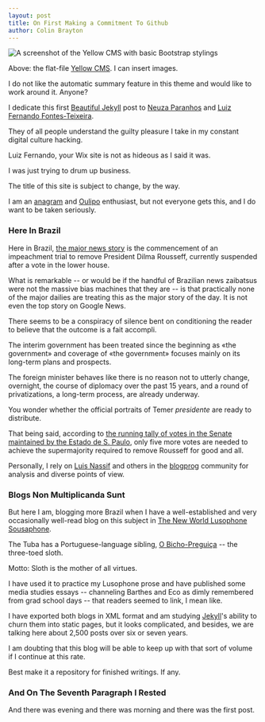 ```yaml
---
layout: post
title: On First Making a Commitment To Github
author: Colin Brayton
---
```


![A screenshot of the Yellow CMS with basic Bootstrap stylings](https://Braytonio.github.io/img/yellowpageviewscaled.png) 

Above: the flat-file [Yellow CMS](https://github.com/datenstrom/yellow). I can insert images. 

I do not like the automatic summary feature in this theme and would like to work around it. Anyone?

I dedicate this first [Beautiful Jekyll](https://github.com/daattali/beautiful-jekyll) post to [Neuza Paranhos](https://neuza-paranhos.github.io/) and [Luiz Fernando Fontes-Teixeira](http://www.luizfernandofontesteixeira.com.br/). 

They of all people understand the guilty pleasure I take in my constant digital culture hacking.

Luiz Fernando, your Wix site is not as hideous as I said it was. 

I was just trying to drum up business.

The title of this site is subject to change, by the way.

I am an [anagram](http://wordsmith.org/anagram/) and [Oulipo](http://www.languageisavirus.com/articles/articles.php?subaction=showcomments&id=1161978000#.V78-JWQrLVM) enthusiast, but not everyone gets this, and I do want to be taken seriously. 

### Here In Brazil

Here in Brazil, [the major news story](http://g1.globo.com/politica/processo-de-impeachment-de-dilma/noticia/2016/08/aliada-de-dilma-pede-suspensao-do-impeachment-no-inicio-do-julgamento.html) is the commencement of an impeachment trial to remove President Dilma Rousseff, currently suspended after a vote in the lower house.

What is remarkable -- or would be if the handful of Brazilian news zaibatsus were not the massive bias machines that they are -- is that practically none of the major dailies are treating this as the major story of the day. It is not even the top story on Google News.

There seems to be a conspiracy of silence bent on conditioning the reader to believe that the outcome is a fait accompli. 

The interim government has been treated since the beginning as «the government» and coverage of «the government» focuses mainly on its long-term plans and prospects. 

The foreign minister behaves like there is no reason not to utterly 
change, overnight, the course of diplomacy over the past 15 years, and a round of privatizations, a long-term process, are already underway.

You wonder whether the official portraits of Temer *presidente* are ready to distribute. 

That being said, according to [the running tally of votes in the Senate maintained by the Estado de S. Paulo](http://infograficos.estadao.com.br/politica/placar-do-impeachment-senadores/), only five more votes are needed to achieve the supermajority required to remove Rousseff for good and all.

Personally, I rely on [Luis Nassif](http://jornalggn.com.br/luisnassif) and others in the [blogprog](http://blogprog.com.br/) community for analysis and diverse points of view.

### Blogs Non Multiplicanda Sunt

But here I am, blogging more Brazil when I have a well-established and very occasionally well-read blog on this subject in [The New World Lusophone Sousaphone](https://tupiwire.wordpress.com/). 

The Tuba has a Portuguese-language sibling, [O Bicho-Preguiça](https://obicho.wordpress.com/) -- the three-toed sloth. 

Motto: Sloth is the mother of all virtues. 

I have used it to practice my Lusophone prose and have published some media studies essays -- channeling Barthes and Eco as dimly remembered from grad school days -- that readers seemed to link, I mean like. 

I have exported both blogs in XML format and am studying [Jekyll](https://jekyllrb.com/docs/migrations/)'s ability to churn them into static pages, but it looks complicated, and besides, we are talking here about 2,500 posts over six or seven years. 

I am doubting that this blog will be able to keep up with that sort of volume if I continue at this rate. 

Best make it a repository for finished writings. If any. 

### And On The Seventh Paragraph I Rested

And there was evening and there was morning and there was the first post.
